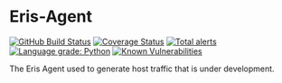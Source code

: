 # Eris-Agent

[![GitHub Build Status](https://github.com/bjb28/eris-agent/workflows/build/badge.svg)](https://github.com/bjb28/eris-agent/actions)
[![Coverage Status](https://coveralls.io/repos/github/bjb28/eris-agent/badge.svg?branch=main)](https://coveralls.io/github/bjb28/eris-agent?branch=main)
[![Total alerts](https://img.shields.io/lgtm/alerts/g/bjb28/eris-agent.svg?logo=lgtm&logoWidth=18)](https://lgtm.com/projects/g/bjb28/eris-agent/alerts/)
[![Language grade: Python](https://img.shields.io/lgtm/grade/python/g/bjb28/eris-agent.svg?logo=lgtm&logoWidth=18)](https://lgtm.com/projects/g/bjb28/eris-agent/context:python)
[![Known Vulnerabilities](https://snyk.io/test/github/bjb28/eris-agent/develop/badge.svg)](https://snyk.io/test/github/bjb28/eris-agent)

The Eris Agent used to generate host traffic that is under development.
